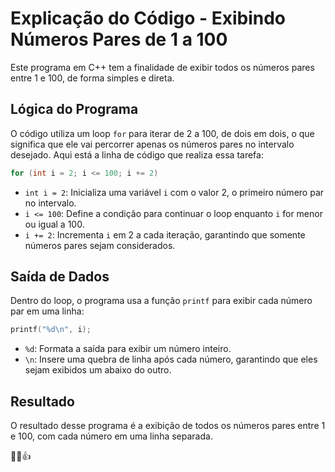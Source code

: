 # Explicação do Código - Exibindo Números Pares de 1 a 100

Este programa em C++ tem a finalidade de exibir todos os números pares entre 1 e 100, de forma simples e direta.

## Lógica do Programa

O código utiliza um loop `for` para iterar de 2 a 100, de dois em dois, o que significa que ele vai percorrer apenas os números pares no intervalo desejado. Aqui está a linha de código que realiza essa tarefa:

```c++
for (int i = 2; i <= 100; i += 2)
```

- `int i = 2`: Inicializa uma variável `i` com o valor 2, o primeiro número par no intervalo.
- `i <= 100`: Define a condição para continuar o loop enquanto `i` for menor ou igual a 100.
- `i += 2`: Incrementa `i` em 2 a cada iteração, garantindo que somente números pares sejam considerados.

## Saída de Dados

Dentro do loop, o programa usa a função `printf` para exibir cada número par em uma linha:

```c++
printf("%d\n", i);
```

- `%d`: Formata a saída para exibir um número inteiro.
- `\n`: Insere uma quebra de linha após cada número, garantindo que eles sejam exibidos um abaixo do outro.

## Resultado

O resultado desse programa é a exibição de todos os números pares entre 1 e 100, com cada número em uma linha separada.

🔢✨👍